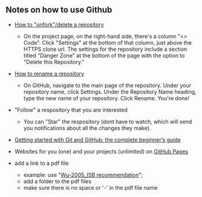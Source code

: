 ## Notes on how to use Github 
   - [How to "unfork"/delete a repository](https://www.quora.com/How-do-I-delete-a-project-I-forked-on-GitHub)
     - On the project page, on the right-hand side, there's a column "<> Code". Click "Settings" at the bottom of that column, just above the HTTPS clone url.  The settings for the repository include a section titled "Danger Zone" at the bottom of the page with the option to "Delete this Repository." 
     
   - [How to rename a repository](https://help.github.com/articles/renaming-a-repository/)
     - On GitHub, navigate to the main page of the repository. Under your repository name, click  Settings. Under the Repository Name heading, type the new name of your repository. Click Rename. You're done!
     
     
  - "Follow" a respository that you are interested
    - You can "Star" the respository (dont have to watch, which will send you notifications about all the changes they make).
    
  - [Getting started with Git and GitHub: the complete beginner’s guide](https://towardsdatascience.com/getting-started-with-git-and-github-6fcd0f2d4ac6?source=emailShare-17a8687279ce-1552012849&_branch_match_id=458720192510997662&gi=68864c30dc2f)
  
  - Websites for you (one) and your projects (unlimited) on [GitHub Pages](https://pages.github.com/)

 - add a link to a pdf file 
   - example: use "[Wu-2005_ISB recommendation](files/Wu_2005_ISB_ShoulderJoint.pdf)"; 
   - add a folder to the pdf files
   - make sure there is no space or '-' in the pdf file name
  
